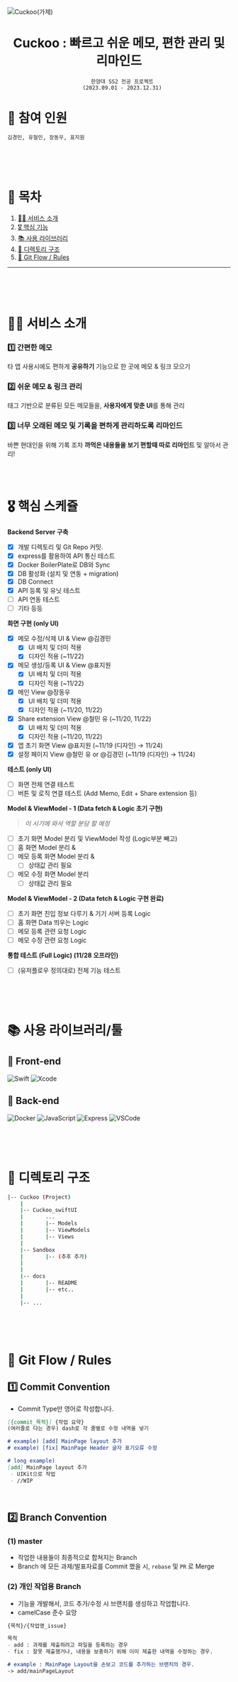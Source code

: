 ![Cuckoo(가제)](https://media.discordapp.net/attachments/1158743054107279413/1158749790969008168/image.png?ex=652e84d6&is=651c0fd6&hm=79555463628be2b4bea6f357a0b9c49741becb5249de93c515d5a15ce7ba8009&=&width=2699&height=880)

<div align='center'>
    <h1>Cuckoo : 빠르고 쉬운 메모, 편한 관리 및 리마인드 </h1>

```
  한양대 SS2 전공 프로젝트
  (2023.09.01 - 2023.12.31)
```

</div>

# 🚀 참여 인원

```bash
김경민, 유철민, 장동우, 표지원
```

<br>
<br>
<br>

# 🥛 목차

1. [🙋‍♂️ 서비스 소개](#%EF%B8%8F-서비스-소개)
2. [🎖️ 핵심 기능](#%EF%B8%8F-핵심-기능)
3. [📚 사용 라이브러리](#-사용-라이브러리)
4. [📖 디렉토리 구조](#-디렉토리-구조)
5. [🙏 Git Flow / Rules](#-git-flow--rules)

---

<br>
<br>
<br>

# 🙋‍♂️ 서비스 소개


### 1️⃣ 간편한 메모

타 앱 사용시에도 편하게 **공유하기** 기능으로 한 곳에 메모 & 링크 모으기

### 2️⃣ 쉬운 메모 & 링크 관리

태그 기반으로 분류된 모든 메모들을, **사용자에게 맞춘 UI**를 통해 관리

### 3️⃣ 너무 오래된 메모 및 기록을 편하게 관리하도록 리마인드

바쁜 현대인을 위해 기록 조차 **까먹은 내용들을 보기 편할때 따로 리마인드** 및 알아서 관리!

<br>
<br>

# 🎖️ 핵심 스케쥴

**Backend Server 구축**

-   [x] 개발 디렉토리 및 Git Repo 커밋.
-   [x] express를 활용하여 API 통신 테스트
-   [x] Docker BoilerPlate로 DB와 Sync
-   [x] DB 활성화 (설치 및 연동 + migration)
-   [x] DB Connect
-   [x] API 등록 및 유닛 테스트
-   [ ] API 연동 테스트
-   [ ] 기타 등등

**화면 구현 (only UI)**

- [x]  메모 수정/삭제 UI & View @김경민
    - [x]  UI 배치 및 더미 적용
    - [x]  디자인 적용 (~11/22)
- [x]  메모 생성/등록 UI & View @표지원
    - [x]  UI 배치 및 더미 적용
    - [x]  디자인 적용 (~11/22)
- [x]  메인 View @장동우
    - [x]  UI 배치 및 더미 적용
    - [x]  디자인 적용 (~11/20, 11/22)
- [x]  Share extension View @철민 유 (~11/20, 11/22)
    - [x]  UI 배치 및 더미 적용
    - [x]  디자인 적용 (~11/20, 11/22)
- [x]  앱 초기 화면 View @표지원  (~11/19 (디자인) → 11/24)
- [x]  설정 페이지 View @철민 유 or @김경민  (~11/19 (디자인) → 11/24)

**테스트 (only UI)**

- [ ]  화면 전체 연결 테스트
- [ ]  버튼 및 로직 연결 테스트 (Add Memo, Edit + Share extension 등)

**Model & ViewModel - 1 (Data fetch & Logic 초기 구현)**

> *이 시기에 와서 역할 분담 할 예정*
> 
- [ ]  초기 화면 Model 분리 및 ViewModel 작성 (Logic부분 빼고)
- [ ]  홈 화면 Model 분리 &
- [ ]  메모 등록 화면 Model 분리 &
    - [ ]  상태값 관리 필요
- [ ]  메모 수정 화면 Model 분리
    - [ ]  상태값 관리 필요

**Model & ViewModel - 2 (Data fetch & Logic 구현 완료)**

- [ ]  초기 화면 진입 정보 다루기 & 기기 서버 등록 Logic
- [ ]  홈 화면 Data 띄우는 Logic
- [ ]  메모 등록 관련 요청 Logic
- [ ]  메모 수정 관련 요청 Logic

**통합 테스트 (Full Logic) (11/28 오프라인)**

- [ ]  (유저플로우 정의대로) 전체 기능 테스트

<br>
<br>
<br>

# 📚 사용 라이브러리/툴

## 🙌 Front-end
![Swift](https://img.shields.io/badge/Swift-F05138?style=for-the-badge&logo=swift&logoColor=white)
![Xcode](https://img.shields.io/badge/Xcode-147EFB?style=for-the-badge&logo=xcode&logoColor=white)

## 🐚 Back-end
![Docker](https://img.shields.io/badge/Docker-2496ED?style=for-the-badge&logo=docker&logoColor=white)
![JavaScript](https://img.shields.io/badge/JavaScript-F7DF1E?style=for-the-badge&logo=javascript&logoColor=white)
![Express](https://img.shields.io/badge/Express-000000?style=for-the-badge&logo=express&logoColor=white)
![VSCode](https://img.shields.io/badge/visualstudiocode-007ACC?style=for-the-badge&logo=visualstudiocode&logoColor=white)

<br>
<br>
<br>

# 📖 디렉토리 구조

```bash
|-- Cuckoo (Project)
    |
    |-- Cuckoo_swiftUI
    |       ...
    |       |-- Models
    |       |-- ViewModels
    |       |-- Views
    |
    |-- Sandbox
    |       |-- (추후 추가)
    |
    |
    |-- docs
    |       |-- README
    |       |-- etc..
    |
    |-- ...
```

<br>
<br>
<br>

# 🙏 Git Flow / Rules

## 1️⃣ Commit Convention

-   Commit Type만 영어로 작성합니다.

```Markdown
[{commit_목적}] {작업 요약}
(여러줄로 다는 경우) dash로 각 줄별로 수정 내역을 넣기

# example) [add] MainPage layout 추가
# example) [fix] MainPage Header 글자 표기오류 수정

# long example)
[add] MainPage layout 추가
 - UIKit으로 작업
 - //WIP
```

<br>

## 2️⃣ Branch Convention

### (1) master

-   작업한 내용들이 최종적으로 합쳐지는 Branch
-   Branch 에 모든 과제/발표자료를 Commit 했을 시, `rebase` 및 `PR` 로 Merge

### (2) 개인 작업용 Branch

-   기능을 개발해서, 코드 추가/수정 시 브랜치를 생성하고 작업합니다.
-   camelCase 준수 요망

```Markdown
{목적}/{작업명_issue}

목적
- add : 과제를 제출하려고 파일을 등록하는 경우
- fix : 잘못 제출했거나, 내용을 보충하기 위해 이미 제출한 내역을 수정하는 경우.

# example : MainPage Layout을 손보고 코드를 추가하는 브랜치의 경우.
-> add/mainPageLayout
```

<br>

